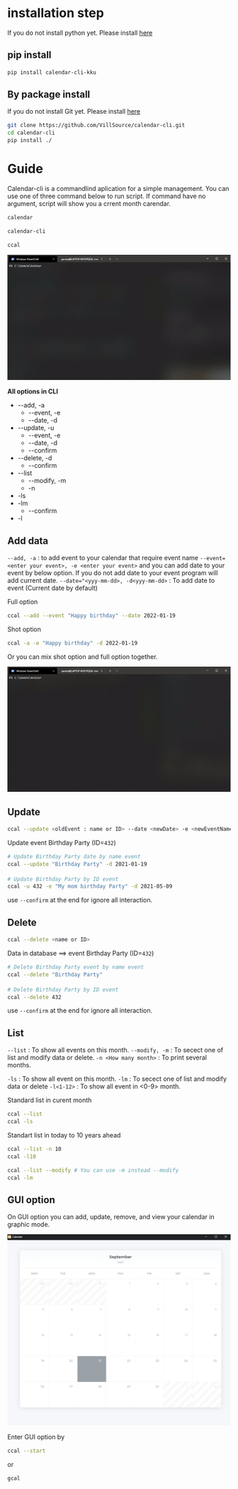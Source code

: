 
# installation step

If you do not install python yet. Please install [here](https://www.python.org/)

## pip install

```bash
pip install calendar-cli-kku
```

## By package install

If you do not install Git yet. Please install [here](https://git-scm.com/)

```bash
git clone https://github.com/VillSource/calendar-cli.git
cd calendar-cli
pip install ./
```

# Guide

Calendar-cli is a commandlind aplication for a simple management.
You can use one of three command below to run script. If command have no argument, script will show you a crrent month carendar.

```bash
calendar
```

```bash
calendar-cli
```

```bash
ccal
```

![Run script](https://github.com/VillSource/calendar-cli/blob/master/document/run.gif?raw=true)

**All options in CLI**

- --add, -a
  - --event, -e
  - --date, -d
- --update, -u
  - --event, -e
  - --date, -d
  - --confirm
- --delete, -d
  - --confirm
- --list
  - --modify, -m
  - -n
- -ls
- -lm
  - --confirm
- -l

## Add data

```--add, -a``` : to add event to your calendar that require event name 
`--event=<enter your event>, -e <enter your event>` and you can add date to your event by below option.
If you do not add date to your event program will add current date. 
`--date="<yyy-mm-dd>, -d<yyy-mm-dd>` : To add date to event (Current date by default)

Full option

```bash
ccal --add --event "Happy birthday" --date 2022-01-19
```

Shot option

```bash
ccal -a -e "Happy birthday" -d 2022-01-19
```

Or you can mix shot option and full option together.

![Add data](https://github.com/VillSource/calendar-cli/blob/master/document/add.gif?raw=true)

## Update

```bash
ccal --update <oldEvent : name or ID> --date <newDate> -e <newEventName>
```

Update event Birthday Party (ID=`432`)

```bash
# Update Birthday Party date by name event
ccal --update "Birthday Party" -d 2021-01-19

# Update Birthday Party by ID event
ccal -u 432 -e "My mom birthday Party" -d 2021-05-09
```

use `--confirm` at the end for ignore all interaction.

## Delete

```bash
ccal --delete <name or ID>
```

Data in database ==> event Birthday Party (ID=`432`)

```bash
# Delete Birthday Party event by name event
ccal --delete "Birthday Party"

# Delete Birthday Party by ID event
ccal --delete 432
```

use `--confirm` at the end for ignore all interaction.

## List

`--list` : To show all events on this month.
`--modify, -m` : To secect one of list and modify data or delete.
`-n <How many month>` : To print several months.

`-ls` : To show all event on this month.
`-lm` : To secect one of list and modify data or delete
`-l<1-12>` : To show all event in <0-9> month.

Standard list in curent month

```bash
ccal --list
ccal -ls
```

Standart list in today to 10 years ahead

```bash
ccal --list -n 10 
ccal -l10
```

```bash
ccal --list --modify # You can use -m instead --modify
ccal -lm
```

## GUI option

On GUI option you can add, update, remove, and view your calendar in graphic mode.

![GUI MODE](https://github.com/VillSource/calendar-cli/blob/master/document/GUI.png?raw=true)

Enter GUI option by

```bash
ccal --start
```

or

```bash
gcal
```
